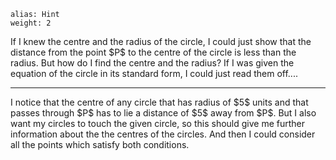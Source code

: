 ````
alias: Hint
weight: 2
````

<div class="chalk">
If I knew the centre and the radius of the circle, I could just show that the distance from the point $P$ to the centre of the circle is less than the radius. But how do I find the centre and the radius? If I was given the equation of the circle in its standard form, I could just read them off....
</div>

***

<div class="chalk">
I notice that the centre of any circle that has radius of $5$ units and that passes through $P$ has to lie a distance of $5$ away from $P$. But I also want my circles to touch the given circle, so this should give me further information about the the centres of the circles. And then I could consider all the points which satisfy both conditions.
</div>
